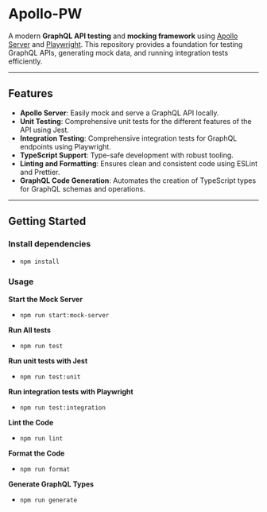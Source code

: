# Apollo-PW

A modern **GraphQL API testing** and **mocking framework** using [Apollo Server](https://www.apollographql.com/docs/apollo-server/) and [Playwright](https://playwright.dev/). This repository provides a foundation for testing GraphQL APIs, generating mock data, and running integration tests efficiently.

---

## Features

- **Apollo Server**: Easily mock and serve a GraphQL API locally.
- **Unit Testing**: Comprehensive unit tests for the different features of the API using Jest.
- **Integration Testing**: Comprehensive integration tests for GraphQL endpoints using Playwright.
- **TypeScript Support**: Type-safe development with robust tooling.
- **Linting and Formatting**: Ensures clean and consistent code using ESLint and Prettier.
- **GraphQL Code Generation**: Automates the creation of TypeScript types for GraphQL schemas and operations.

---

## Getting Started

### Install dependencies

- `npm install`

### Usage

**Start the Mock Server**

- `npm run start:mock-server`

**Run All tests**

- `npm run test`

**Run unit tests with Jest**

- `npm run test:unit`

**Run integration tests with Playwright**

- `npm run test:integration`

**Lint the Code**

- `npm run lint`

**Format the Code**

- `npm run format`

**Generate GraphQL Types**

- `npm run generate`
